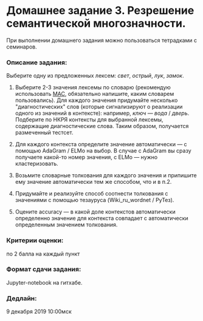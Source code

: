 # Домашнее задание 3. Резрешение семантической многозначности.

При выполнении домашнего задания можно пользоваться тетрадками с семинаров.

### Описание задания:

Выберите одну из предложенных лексем: _свет_, _острый_, _лук_, _замок_.

1. Выберите 2-3 значения лексемы по словарю (рекомендую использовать [МАС](), обязательно напишите, каким словарем пользовались).
Для каждого значения придумайте несколько "диагностических" слов (которые сигнализируют о реализации одного из значений в контексте): 
например, _ключ_ — _вода_ / _дверь_. Подберите по НКРЯ контексты для выбранной лексемы, содержащие диагностические слова.
Таким образом, получается размеченный тестсет.

2. Для каждого контекста определите значение автоматически — с помощью AdaGram / ELMo на выбор.
В случае с AdaGram вы сразу получаете какой-то номер значения, с ELMo — нужно кластеризовать.

3. Возьмите словарные толкования для каждого значения и припишите ему значение автоматически
тем же способом, что и в п.2.

4. Придумайте и реализуйте способ соотнести толкования с значениями с помощью тезауруса (Wiki_ru_wordnet / РуТез). 

5. Оцените accuracy — в какой доле контекстов автоматически определенно значение для контекста совпадает 
с автоматически определенным значением толкования.

### Критерии оценки:

по 2 балла на каждый пункт

### Формат сдачи задания:

Jupyter-notebook на гитхабе.

### Дедлайн: 

9 декабря 2019 10:00мск
